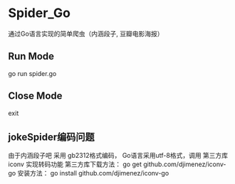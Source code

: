 # Spider_Go
通过Go语言实现的简单爬虫（内涵段子, 豆瓣电影海报）

## Run Mode
go run spider.go

## Close Mode
exit

## jokeSpider编码问题
由于内涵段子吧 采用 gb2312格式编码， Go语言采用utf-8格式，调用 第三方库 iconv 实现转码功能
第三方库下载方法： go get github.com/djimenez/iconv-go
        安装方法： go install github.com/djimenez/iconv-go
